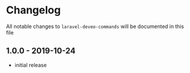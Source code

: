 # Changelog

All notable changes to `laravel-deveo-commands` will be documented in this file

## 1.0.0 - 2019-10-24

- initial release
